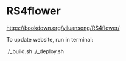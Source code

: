 # RS4flower

https://bookdown.org/yiluansong/RS4flower/

To update website, run in terminal:

./_build.sh
./_deploy.sh